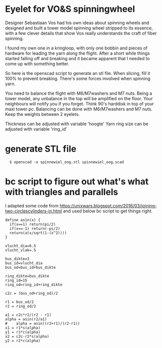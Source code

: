 # Eyelet for VO&S spinningwheel

Designer Sebastiaan Vos had his own ideas about spinning wheels and designed
and built a tower model spinning wheel stripped to its essence, with a few
clever details that show Vos really understands the craft of fiber spinning.

I found my own one in a kringloop, with only one bobbin and pieces of hardware
for leading the yarn along the flight. After a short while things started
falling off and breaking and it became apparent that I needed to come up with
something better.

So here is the openscad script to generate an stl file. When slicing, fill it
100% to prevent breaking. There's some forces involved when spinning yarn.

You need to balance the flight with M6/M7washers and M7 nuts. Being a tower
model, any unbalance in the top will be amplified on the floor. Your neighbours
will notify you if you forget.  Think 90's harddisk in top of your maxi tower
pc.  Balancing can be done with M6/M7washers and M7 nuts. Keep the weights
between 2 eyelets.

Thickness can be adjusted with variable 'hoogte'
Yarn ring size can be adjusted with variable 'ring_id'

# generate STL file

```
  $ openscad -o spinnewiel_oog.stl spinnewiel_oog.scad
```

# bc script to figure out what's what with triangles and parallels

I adapted some code from https://unixwars.blogspot.com/2016/03/joining-two-circlescylinders-in.html
and used below bc script to get things right.

```bc
define asin(x) {
  if(x==1) return(pi/2)
  if(x==-1) return(-pi/2)
  return(a(x/sqrt(1-(x^2))))
}

vlucht_dia=6.5
vlucht_vlak=.5

bus_dikte=3
bus_id=vlucht_dia
bus_od=bus_id+bus_dikte

ring_dikte=bus_dikte
ring_id=15
ring_od=ring_id+ring_dikte

c2c = (bus_od+ring_od)/2

r1 = bus_od/2
r2 = ring_od/2

a1 = c2c*r2/(r2 - r1)
alpha = asin(r2/a1)
#    alpha = asin((r2+r1)/(r2-r1))
x1 = r1*s(alpha)
y1 = r1*c(alpha)
x2 = c2c-r2*s(alpha)
y2 = r2*c(alpha)
```

